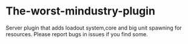 # The-worst-mindustry-plugin
Server plugin that adds loadout system,core and big unit spawning for resources. Please report bugs in issues if you find some.
